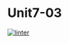 # Unit7-03
[![linter](https://github.com/Samantha-Nguyen/Unit7-03/workflows/linter/badge.svg)](https://github.com/marketplace/actions/super-linter)
